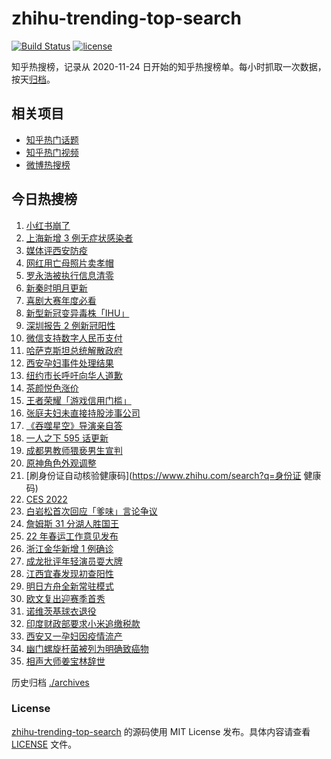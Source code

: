 # zhihu-trending-top-search

[![Build Status](https://github.com/justjavac/zhihu-trending-top-search/workflows/ci/badge.svg?branch=main)](https://github.com/justjavac/zhihu-trending-top-search/actions)
[![license](https://img.shields.io/github/license/justjavac/zhihu-trending-top-search)](https://github.com/justjavac/zhihu-trending-top-search/blob/main/LICENSE)

知乎热搜榜，记录从 2020-11-24 日开始的知乎热搜榜单。每小时抓取一次数据，按天[归档](./archives)。

## 相关项目

- [知乎热门话题](https://github.com/justjavac/zhihu-trending-hot-questions)
- [知乎热门视频](https://github.com/justjavac/zhihu-trending-hot-video)
- [微博热搜榜](https://github.com/justjavac/weibo-trending-hot-search)

## 今日热搜榜

<!-- BEGIN -->
<!-- 最后更新时间 Fri Jan 07 2022 16:11:52 GMT+0800 (China Standard Time) -->

1. [小红书崩了](https://www.zhihu.com/search?q=小红书崩了)
1. [上海新增 3 例无症状感染者](https://www.zhihu.com/search?q=上海疫情)
1. [媒体评西安防疫](https://www.zhihu.com/search?q=西安疫情)
1. [网红用亡母照片卖孝帽](https://www.zhihu.com/search?q=网红直播卖孝帽)
1. [罗永浩被执行信息清零](https://www.zhihu.com/search?q=罗永浩)
1. [新秦时明月更新](https://www.zhihu.com/search?q=新秦时明月)
1. [喜剧大赛年度必看](https://www.zhihu.com/search?q=一年一度喜剧大赛)
1. [新型新冠变异毒株「IHU」](https://www.zhihu.com/search?q=IHU)
1. [深圳报告 2 例新冠阳性](https://www.zhihu.com/search?q=深圳疫情)
1. [微信支持数字人民币支付](https://www.zhihu.com/search?q=数字人民币)
1. [哈萨克斯坦总统解散政府](https://www.zhihu.com/search?q=哈萨克斯坦)
1. [西安孕妇事件处理结果](https://www.zhihu.com/search?q=西安孕妇)
1. [纽约市长呼吁向华人道歉](https://www.zhihu.com/search?q=纽约市长道歉)
1. [茶颜悦色涨价](https://www.zhihu.com/search?q=茶颜悦色)
1. [王者荣耀「游戏信用门槛」](https://www.zhihu.com/search?q=王者荣耀)
1. [张庭夫妇未直接持股涉事公司](https://www.zhihu.com/search?q=张庭夫妇)
1. [《吞噬星空》导演亲自答](https://www.zhihu.com/search?q=吞噬星空)
1. [一人之下 595 话更新](https://www.zhihu.com/search?q=一人之下)
1. [成都男教师猥亵男生宣判](https://www.zhihu.com/search?q=成都男教师)
1. [原神角色外观调整](https://www.zhihu.com/search?q=原神)
1. [刷身份证自动核验健康码](https://www.zhihu.com/search?q=身份证 健康码)
1. [CES 2022](https://www.zhihu.com/search?q=CES2022)
1. [白岩松首次回应「爹味」言论争议](https://www.zhihu.com/search?q=白岩松)
1. [詹姆斯 31 分湖人胜国王](https://www.zhihu.com/search?q=湖人)
1. [22 年春运工作意见发布](https://www.zhihu.com/search?q=春运工作意见)
1. [浙江金华新增 1 例确诊](https://www.zhihu.com/search?q=浙江疫情)
1. [成龙批评年轻演员耍大牌](https://www.zhihu.com/search?q=成龙批评年轻演员)
1. [江西宜春发现初查阳性](https://www.zhihu.com/search?q=江西宜春疫情)
1. [明日方舟全新常驻模式](https://www.zhihu.com/search?q=明日方舟)
1. [欧文复出迎赛季首秀](https://www.zhihu.com/search?q=欧文复出)
1. [诺维茨基球衣退役](https://www.zhihu.com/search?q=诺维茨基)
1. [印度财政部要求小米追缴税款](https://www.zhihu.com/search?q=小米)
1. [西安又一孕妇因疫情流产](https://www.zhihu.com/search?q=西安孕妇流产)
1. [幽门螺旋杆菌被列为明确致癌物](https://www.zhihu.com/search?q=幽门螺旋杆菌)
1. [相声大师姜宝林辞世](https://www.zhihu.com/search?q=姜宝林)

<!-- END -->

历史归档 [./archives](./archives)

### License

[zhihu-trending-top-search](https://github.com/justjavac/zhihu-trending-top-search)
的源码使用 MIT License 发布。具体内容请查看 [LICENSE](./LICENSE) 文件。
